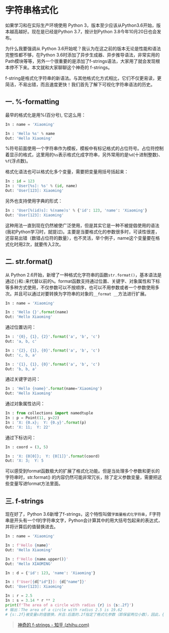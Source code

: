 # 字符串格式化

如果学习和在实际生产环境使用 Python 3，版本至少应该从Python3.6开始，版本越高越好。现在是已经是Python 3.7，按计划Python 3.8今年10月20日也会发布。

为什么我要强调从 Python 3.6开始呢？我认为在这之前的版本无论是性能和语法完整性都不够，在Python 3.6时添加了异步生成器、异步推导语法，非常实用的Path模块等等，另外一个很重要的是添加了f-strings语法，大家用了就会发现根本停不下来。本文就和大家聊聊这个神奇的 f-strings。

f-string是格式化字符串的新语法。与其他格式化方式相比，它们不仅更易读，更简洁，不易出错，而且速度更快！我们首先了解下可视化字符串语法的历史。

## 一. %-formatting

最早的格式化是用%(百分号), 它这么用：

```python
In : name = 'Xiaoming'

In : 'Hello %s' % name
Out: 'Hello Xiaoming'
```

%符号前面使用一个字符串作为模板，模板中有标记格式的占位符号。占位符控制着显示的格式，这里用的`%s`表示格式化成字符串，另外常用的是`%d`(十进制整数)、`%f`(浮点数)。

格式化语法也可以格式化多个变量，需要把变量用括号括起来：

```python
In : id = 123
In : 'User[%s]: %s' % (id, name)
Out: 'User[123]: Xiaoming'
```

另外也支持使用字典的形式：

```python
In : 'User[%(id)s]: %(name)s' % {'id': 123, 'name': 'Xiaoming'}
Out: 'User[123]: Xiaoming'
```

这种用法一直到现在仍然被使广泛使用，但是其实它是一种不被提倡使用的语法(我初Python学习时，就提过)。主要是当要格式化的参数很多时，可读性很差，还容易出错（数错占位符的数量），也不灵活，举个例子，name这个变量要在格式化时用2次，就要传入2次。

## 二. str.format()

从 Python 2.6开始，新增了一种格式化字符串的函数`str.format()`，基本语法是通过`{}`和`:`来代替以前的`%`。format函数支持通过位置、关键字、对象属性和下标等多种方式使用，不仅参数可以不按顺序，也可以不用参数或者一个参数使用多次。并且可以通过对要转换为字符串的对象的`__format __`方法进行扩展。

```python
In : name = 'Xiaoming'

In : 'Hello {}'.format(name)
Out: 'Hello Xiaoming'
```

通过位置访问：

```python
In : '{0}, {1}, {2}'.format('a', 'b', 'c')
Out: 'a, b, c'

In : '{2}, {1}, {0}'.format('a', 'b', 'c')
Out: 'c, b, a'

In : '{1}, {1}, {0}'.format('a', 'b', 'c')
Out: 'b, b, a'
```

通过关键字访问：

```python
In : 'Hello {name}'.format(name='Xiaoming')
Out: 'Hello Xiaoming'
```

通过对象属性访问：

```python
In : from collections import namedtuple
In : p = Point(11, y=22)
In : 'X: {0.x};  Y: {0.y}'.format(p)
Out: 'X: 11;  Y: 22'
```

通过下标访问：

```python
In : coord = (3, 5)

In : 'X: {0[0]};  Y: {0[1]}'.format(coord)
Out: 'X: 3;  Y: 5
```

可以感受到format函数极大的扩展了格式化功能。但是当处理多个参数和更长的字符串时，str.format() 的内容仍然可能非常冗长，除了定义参数变量，需要把这些变量写进format方法里面。

## 三. f-strings

现在好了，Python 3.6新增了f-strings，这个特性叫做`字面量格式化字符串`，F字符串是开头有一个f的字符串文字，Python会计算其中的用大括号包起来的表达式，并将计算后的值替换进去。

```python
In : name = 'Xiaoming'

In : f'Hello {name}'
Out: 'Hello Xiaoming'

In : f'Hello {name.upper()}'
Out: 'Hello XIAOMING'

In : d = {'id': 123, 'name': 'Xiaoming'}

In : f'User[{d["id"]}]: {d["name"]}'
Out: 'User[123]: Xiaoming'

In : r = 2.5
In : s = 3.14 * r ** 2
print(f'The area of a circle with radius {r} is {s:.2f}') 
# 输出：The area of a circle with radius 2.5 is 19.62
# {s:.2f}被变量s的值替换，并且:后面的.2f指定了格式化参数（即保留两位小数），因此，{s:.2f}的替换结果是19.62。
```

> [神奇的 f-strings - 知乎 (zhihu.com)](https://zhuanlan.zhihu.com/p/62774871)